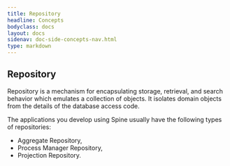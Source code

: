 ```yaml
---
title: Repository
headline: Concepts
bodyclass: docs
layout: docs
sidenav: doc-side-concepts-nav.html
type: markdown
---
```

<h2 class="top">Repository</h2> 

Repository  is a mechanism for encapsulating storage, retrieval, and search behavior which emulates a collection of objects. 
It isolates domain objects from the details of the database access code. 

The applications you develop using Spine usually have the following types of repositories:
* Aggregate Repository,
* Process Manager Repository,
* Projection Repository.